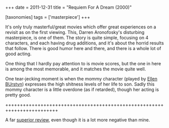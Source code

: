 +++
date = 2011-12-31
title = "Requiem For A Dream (2000)"

[taxonomies]
tags = ['masterpiece']
+++

It\'s only truly masterful/great movies which offer great experiences on
a revisit as on the first viewing. This, Darren Aronofosky\'s disturbing
masterpiece, is one of them. The story is quite simple, focusing on 4
characters, and each having drug additions, and it\'s about the horrid
results that follow. There is good humor here and there, and there is a
whole lot of good acting.

One thing that I hardly pay attention to is movie scores, but the one in
here is among the most memorable, and it matches the movie quite well.

One tear-jecking moment is when the mommy character (played by [Ellen
BUrstyn]) expresses the high shitness levels of her life to son. Sadly
this mommy character is a little overdone (as if retarded), though her
acting is pretty good.

++++++++++++++++++++++++++++++++++++++++++++++++++++++++++++++++++++++++

A far [superior review], even though it is a lot more negative than
mine.

  [Ellen BUrstyn]: http://en.wikipedia.org/wiki/Ellen_Burstyn
  [superior review]: http://www.slantmagazine.com/film/review/requiem-for-a-dream/4394
